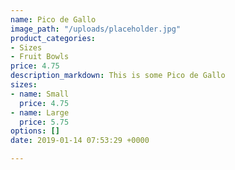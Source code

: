 ```yaml
---
name: Pico de Gallo
image_path: "/uploads/placeholder.jpg"
product_categories:
- Sizes
- Fruit Bowls
price: 4.75
description_markdown: This is some Pico de Gallo
sizes:
- name: Small
  price: 4.75
- name: Large
  price: 5.75
options: []
date: 2019-01-14 07:53:29 +0000

---
```

